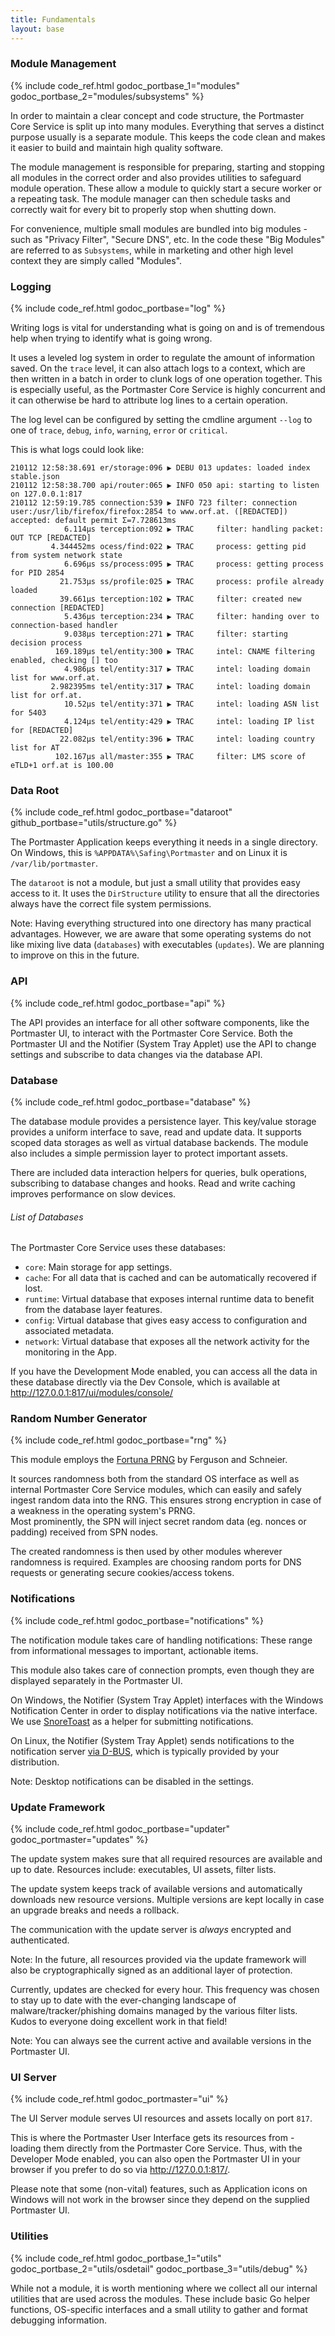 ```yaml
---
title: Fundamentals
layout: base
---
```


### Module Management

{% include code_ref.html godoc_portbase_1="modules" godoc_portbase_2="modules/subsystems" %}

In order to maintain a clear concept and code structure, the Portmaster Core Service is split up into many modules. Everything that serves a distinct purpose usually is a separate module. This keeps the code clean and makes it easier to build and maintain high quality software.

The module management is responsible for preparing, starting and stopping all modules in the correct order and also provides utilities to safeguard module operation. These allow a module to quickly start a secure worker or a repeating task. The module manager can then schedule tasks and correctly wait for every bit to properly stop when shutting down.

For convenience, multiple small modules are bundled into big modules - such as "Privacy Filter", "Secure DNS", etc. In the code these "Big Modules" are referred to as `Subsystems`, while in marketing and other high level context they are simply called "Modules".

### Logging

{% include code_ref.html godoc_portbase="log" %}

Writing logs is vital for understanding what is going on and is of tremendous help when trying to identify what is going wrong.

It uses a leveled log system in order to regulate the amount of information saved. On the `trace` level, it can also attach logs to a context, which are then written in a batch in order to clunk logs of one operation together. This is especially useful, as the Portmaster Core Service is highly concurrent and it can otherwise be hard to attribute log lines to a certain operation.

The log level can be configured by setting the cmdline argument `--log` to one of `trace`, `debug`, `info`, `warning`, `error` or `critical`.

This is what logs could look like:
```
210112 12:58:38.691 er/storage:096 ▶ DEBU 013 updates: loaded index stable.json
210112 12:58:38.700 api/router:065 ▶ INFO 050 api: starting to listen on 127.0.0.1:817
210112 12:59:19.785 connection:539 ▶ INFO 723 filter: connection user:/usr/lib/firefox/firefox:2854 to www.orf.at. ([REDACTED]) accepted: default permit Σ=7.728613ms
            6.114µs terception:092 ▶ TRAC     filter: handling packet: OUT TCP [REDACTED]
         4.344452ms ocess/find:022 ▶ TRAC     process: getting pid from system network state
            6.696µs ss/process:095 ▶ TRAC     process: getting process for PID 2854
           21.753µs ss/profile:025 ▶ TRAC     process: profile already loaded
           39.661µs terception:102 ▶ TRAC     filter: created new connection [REDACTED]
            5.436µs terception:234 ▶ TRAC     filter: handing over to connection-based handler
            9.038µs terception:271 ▶ TRAC     filter: starting decision process
          169.189µs tel/entity:300 ▶ TRAC     intel: CNAME filtering enabled, checking [] too
            4.986µs tel/entity:317 ▶ TRAC     intel: loading domain list for www.orf.at.
         2.982395ms tel/entity:317 ▶ TRAC     intel: loading domain list for orf.at.
            10.52µs tel/entity:371 ▶ TRAC     intel: loading ASN list for 5403
            4.124µs tel/entity:429 ▶ TRAC     intel: loading IP list for [REDACTED]
           22.082µs tel/entity:396 ▶ TRAC     intel: loading country list for AT
          102.167µs all/master:355 ▶ TRAC     filter: LMS score of eTLD+1 orf.at is 100.00
```

### Data Root

{% include code_ref.html godoc_portbase="dataroot" github_portbase="utils/structure.go" %}

The Portmaster Application keeps everything it needs in a single directory. On Windows, this is `%APPDATA%\Safing\Portmaster` and on Linux it is `/var/lib/portmaster`.

The `dataroot` is not a module, but just a small utility that provides easy access to it. It uses the `DirStructure` utility to ensure that all the directories always have the correct file system permissions.

Note: Having everything structured into one directory has many practical advantages. However, we are aware that some operating systems do not like mixing live data (`databases`) with executables (`updates`). We are planning to improve on this in the future.

### API

{% include code_ref.html godoc_portbase="api" %}

The API provides an interface for all other software components, like the Portmaster UI, to interact with the Portmaster Core Service. Both the Portmaster UI and the Notifier (System Tray Applet) use the API to change settings and subscribe to data changes via the database API.

### Database

{% include code_ref.html godoc_portbase="database" %}

The database module provides a persistence layer. This key/value storage provides a uniform interface to save, read and update data. It supports scoped data storages as well as virtual database backends.
The module also includes a simple permission layer to protect important assets.

There are included data interaction helpers for queries, bulk operations, subscribing to database changes and hooks. Read and write caching improves performance on slow devices.

###### List of Databases

The Portmaster Core Service uses these databases:

- `core`: Main storage for app settings.
- `cache`: For all data that is cached and can be automatically recovered if lost.
- `runtime`: Virtual database that exposes internal runtime data to benefit from the database layer features.
- `config`: Virtual database that gives easy access to configuration and associated metadata.
- `network`: Virtual database that exposes all the network activity for the monitoring in the App.

If you have the Development Mode enabled, you can access all the data in these database directly via the Dev Console, which is available at http://127.0.0.1:817/ui/modules/console/

### Random Number Generator

{% include code_ref.html godoc_portbase="rng" %}

This module employs the [Fortuna PRNG](https://en.wikipedia.org/wiki/Fortuna_(PRNG)) by Ferguson and Schneier.

It sources randomness both from the standard OS interface as well as internal Portmaster Core Service modules, which can easily and safely ingest random data into the RNG. This ensures strong encryption in case of a weakness in the operating system's PRNG.  
Most prominently, the SPN will inject secret random data (eg. nonces or padding) received from SPN nodes.

The created randomness is then used by other modules wherever randomness is required. Examples are choosing random ports for DNS requests or generating secure cookies/access tokens.

### Notifications

{% include code_ref.html godoc_portbase="notifications" %}

The notification module takes care of handling notifications: These range from informational messages to important, actionable items.

This module also takes care of connection prompts, even though they are displayed separately in the Portmaster UI.

On Windows, the Notifier (System Tray Applet) interfaces with the Windows Notification Center in order to display notifications via the native interface. We use [SnoreToast](https://github.com/KDE/snoretoast) as a helper for submitting notifications.

On Linux, the Notifier (System Tray Applet) sends notifications to the notification server [via D-BUS](https://specifications.freedesktop.org/notification-spec/latest/ar01s09.html), which is typically provided by your distribution.

Note: Desktop notifications can be disabled in the settings.

### Update Framework

{% include code_ref.html godoc_portbase="updater" godoc_portmaster="updates" %}

The update system makes sure that all required resources are available and up to date. Resources include: executables, UI assets, filter lists.

The update system keeps track of available versions and automatically downloads new resource versions. Multiple versions are kept locally in case an upgrade breaks and needs a rollback.

The communication with the update server is _always_ encrypted and authenticated.

Note: In the future, all resources provided via the update framework will also be cryptographically signed as an additional layer of protection.

Currently, updates are checked for every hour. This frequency was chosen to stay up to date with the ever-changing landscape of malware/tracker/phishing domains managed by the various filter lists. Kudos to everyone doing excellent work in that field!

Note: You can always see the current active and available versions in the Portmaster UI.

### UI Server

{% include code_ref.html godoc_portmaster="ui" %}

The UI Server module serves UI resources and assets locally on port `817`.

This is where the Portmaster User Interface gets its resources from - loading them directly from the Portmaster Core Service. Thus, with the Developer Mode enabled, you can also open the Portmaster UI in your browser if you prefer to do so via http://127.0.0.1:817/.

Please note that some (non-vital) features, such as Application icons on Windows will not work in the browser since they depend on the supplied Portmaster UI.

### Utilities

{% include code_ref.html godoc_portbase_1="utils" godoc_portbase_2="utils/osdetail" godoc_portbase_3="utils/debug" %}

While not a module, it is worth mentioning where we collect all our internal utilities that are used across the modules. These include basic Go helper functions, OS-specific interfaces and a small utility to gather and format debugging information.
